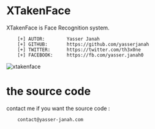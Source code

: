 # XTakenFace
XTakenFace is Face Recognition system.

```
    [+] AUTOR:        Yasser Janah
    [+] GITHUB:       https://github.com/yasserjanah
    [+] TWITTER:      https://twitter.com/th3x0ne
    [+] FACEBOOK:     https://fb.com/yasser.janah0
```

![xtakenface](https://i.ibb.co/Fzyw4rX/XTAKENFACE.png)


# the source code

contact me if you want the source code :
```
    contact@yasser-janah.com
```
